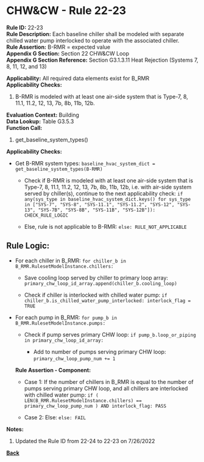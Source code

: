 
# CHW&CW - Rule 22-23  

**Rule ID:** 22-23  
**Rule Description:** Each baseline chiller shall be modeled with separate chilled water pump interlocked to operate with the associated chiller.  
**Rule Assertion:** B-RMR = expected value  
**Appendix G Section:** Section 22 CHW&CW Loop  
**Appendix G Section Reference:** Section G3.1.3.11 Heat Rejection (Systems 7, 8, 11, 12, and 13)  

**Applicability:** All required data elements exist for B_RMR  
**Applicability Checks:**  

1. B-RMR is modeled with at least one air-side system that is Type-7, 8, 11.1, 11.2, 12, 13, 7b, 8b, 11b, 12b.

**Evaluation Context:** Building  
**Data Lookup:** Table G3.5.3  
**Function Call:**  

1. get_baseline_system_types()

**Applicability Checks:**  

- Get B-RMR system types: `baseline_hvac_system_dict = get_baseline_system_types(B-RMR)`

  - Check if B-RMR is modeled with at least one air-side system that is Type-7, 8, 11.1, 11.2, 12, 13, 7b, 8b, 11b, 12b, i.e. with air-side system served by chiller(s), continue to the next applicability check: `if any(sys_type in baseline_hvac_system_dict.keys() for sys_type in ["SYS-7", "SYS-8", "SYS-11.1", "SYS-11.2", "SYS-12", "SYS-13", "SYS-7B", "SYS-8B", "SYS-11B", "SYS-12B"]): CHECK_RULE_LOGIC`

  - Else, rule is not applicable to B-RMR: `else: RULE_NOT_APPLICABLE`

## Rule Logic:

- For each chiller in B_RMR: `for chiller_b in B_RMR.RulesetModelInstance.chillers:`

  - Save cooling loop served by chiller to primary loop array: `primary_chw_loop_id_array.append(chiller_b.cooling_loop)`

  - Check if chiller is interlocked with chilled water pump: `if chiller_b.is_chilled_water_pump_interlocked: interlock_flag = TRUE`

- For each pump in B_RMR: `for pump_b in B_RMR.RulesetModelInstance.pumps:`

  - Check if pump serves primary CHW loop: `if pump_b.loop_or_piping in primary_chw_loop_id_array:`

    - Add to number of pumps serving primary CHW loop: `primary_chw_loop_pump_num += 1`

  **Rule Assertion - Component:**

  - Case 1: If the number of chillers in B_RMR is equal to the number of pumps serving primary CHW loop, and all chillers are interlocked with chilled water pump: `if ( LEN(B_RMR.RulesetModelInstance.chillers) == primary_chw_loop_pump_num ) AND interlock_flag: PASS`

  - Case 2: Else: `else: FAIL`

**Notes:**

1. Updated the Rule ID from 22-24 to 22-23 on 7/26/2022

**[Back](../_toc.md)**
